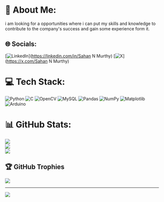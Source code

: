 # 💫 About Me:
i am looking for a opportunities where i can put my skills and knowledge to contribute to the company's success and gain some experience form it.


## 🌐 Socials:
[![LinkedIn](https://img.shields.io/badge/LinkedIn-%230077B5.svg?logo=linkedin&logoColor=white)](https://linkedin.com/in/Sahan N Murthy) [![X](https://img.shields.io/badge/X-black.svg?logo=X&logoColor=white)](https://x.com/Sahan N Murthy) 

# 💻 Tech Stack:
![Python](https://img.shields.io/badge/python-3670A0?style=for-the-badge&logo=python&logoColor=ffdd54) ![C](https://img.shields.io/badge/c-%2300599C.svg?style=for-the-badge&logo=c&logoColor=white) ![OpenCV](https://img.shields.io/badge/opencv-%23white.svg?style=for-the-badge&logo=opencv&logoColor=white) ![MySQL](https://img.shields.io/badge/mysql-4479A1.svg?style=for-the-badge&logo=mysql&logoColor=white) ![Pandas](https://img.shields.io/badge/pandas-%23150458.svg?style=for-the-badge&logo=pandas&logoColor=white) ![NumPy](https://img.shields.io/badge/numpy-%23013243.svg?style=for-the-badge&logo=numpy&logoColor=white) ![Matplotlib](https://img.shields.io/badge/Matplotlib-%23ffffff.svg?style=for-the-badge&logo=Matplotlib&logoColor=black) ![Arduino](https://img.shields.io/badge/-Arduino-00979D?style=for-the-badge&logo=Arduino&logoColor=white)
# 📊 GitHub Stats:
![](https://github-readme-stats.vercel.app/api?username=SahanMurthy&theme=dark&hide_border=false&include_all_commits=false&count_private=false)<br/>
![](https://github-readme-streak-stats.herokuapp.com/?user=SahanMurthy&theme=dark&hide_border=false)<br/>
![](https://github-readme-stats.vercel.app/api/top-langs/?username=SahanMurthy&theme=dark&hide_border=false&include_all_commits=false&count_private=false&layout=compact)

## 🏆 GitHub Trophies
![](https://github-profile-trophy.vercel.app/?username=SahanMurthy&theme=radical&no-frame=false&no-bg=true&margin-w=4)

---
[![](https://visitcount.itsvg.in/api?id=SahanMurthy&icon=0&color=0)](https://visitcount.itsvg.in)


